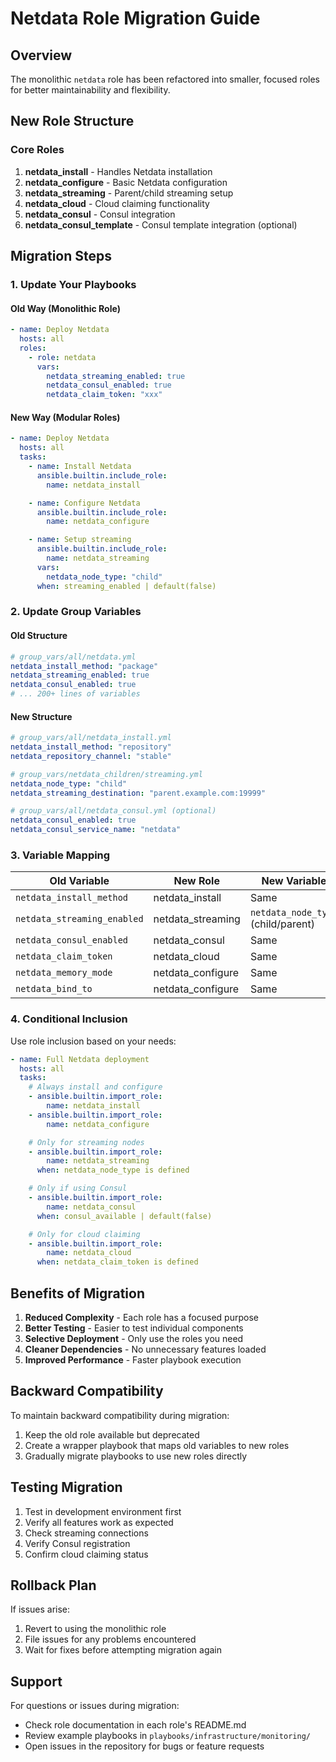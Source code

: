 # Netdata Role Migration Guide

## Overview

The monolithic `netdata` role has been refactored into smaller, focused roles for better maintainability and flexibility.

## New Role Structure

### Core Roles

1. **netdata_install** - Handles Netdata installation
2. **netdata_configure** - Basic Netdata configuration
3. **netdata_streaming** - Parent/child streaming setup
4. **netdata_cloud** - Cloud claiming functionality
5. **netdata_consul** - Consul integration
6. **netdata_consul_template** - Consul template integration (optional)

## Migration Steps

### 1. Update Your Playbooks

#### Old Way (Monolithic Role)

```yaml
- name: Deploy Netdata
  hosts: all
  roles:
    - role: netdata
      vars:
        netdata_streaming_enabled: true
        netdata_consul_enabled: true
        netdata_claim_token: "xxx"
```

#### New Way (Modular Roles)

```yaml
- name: Deploy Netdata
  hosts: all
  tasks:
    - name: Install Netdata
      ansible.builtin.include_role:
        name: netdata_install

    - name: Configure Netdata
      ansible.builtin.include_role:
        name: netdata_configure

    - name: Setup streaming
      ansible.builtin.include_role:
        name: netdata_streaming
      vars:
        netdata_node_type: "child"
      when: streaming_enabled | default(false)
```

### 2. Update Group Variables

#### Old Structure

```yaml
# group_vars/all/netdata.yml
netdata_install_method: "package"
netdata_streaming_enabled: true
netdata_consul_enabled: true
# ... 200+ lines of variables
```

#### New Structure

```yaml
# group_vars/all/netdata_install.yml
netdata_install_method: "repository"
netdata_repository_channel: "stable"

# group_vars/netdata_children/streaming.yml
netdata_node_type: "child"
netdata_streaming_destination: "parent.example.com:19999"

# group_vars/all/netdata_consul.yml (optional)
netdata_consul_enabled: true
netdata_consul_service_name: "netdata"
```

### 3. Variable Mapping

| Old Variable | New Role | New Variable |
|-------------|----------|--------------|
| `netdata_install_method` | netdata_install | Same |
| `netdata_streaming_enabled` | netdata_streaming | `netdata_node_type` (child/parent) |
| `netdata_consul_enabled` | netdata_consul | Same |
| `netdata_claim_token` | netdata_cloud | Same |
| `netdata_memory_mode` | netdata_configure | Same |
| `netdata_bind_to` | netdata_configure | Same |

### 4. Conditional Inclusion

Use role inclusion based on your needs:

```yaml
- name: Full Netdata deployment
  hosts: all
  tasks:
    # Always install and configure
    - ansible.builtin.import_role:
        name: netdata_install
    - ansible.builtin.import_role:
        name: netdata_configure

    # Only for streaming nodes
    - ansible.builtin.import_role:
        name: netdata_streaming
      when: netdata_node_type is defined

    # Only if using Consul
    - ansible.builtin.import_role:
        name: netdata_consul
      when: consul_available | default(false)

    # Only for cloud claiming
    - ansible.builtin.import_role:
        name: netdata_cloud
      when: netdata_claim_token is defined
```

## Benefits of Migration

1. **Reduced Complexity** - Each role has a focused purpose
2. **Better Testing** - Easier to test individual components
3. **Selective Deployment** - Only use the roles you need
4. **Cleaner Dependencies** - No unnecessary features loaded
5. **Improved Performance** - Faster playbook execution

## Backward Compatibility

To maintain backward compatibility during migration:

1. Keep the old role available but deprecated
2. Create a wrapper playbook that maps old variables to new roles
3. Gradually migrate playbooks to use new roles directly

## Testing Migration

1. Test in development environment first
2. Verify all features work as expected
3. Check streaming connections
4. Verify Consul registration
5. Confirm cloud claiming status

## Rollback Plan

If issues arise:

1. Revert to using the monolithic role
2. File issues for any problems encountered
3. Wait for fixes before attempting migration again

## Support

For questions or issues during migration:
- Check role documentation in each role's README.md
- Review example playbooks in `playbooks/infrastructure/monitoring/`
- Open issues in the repository for bugs or feature requests

